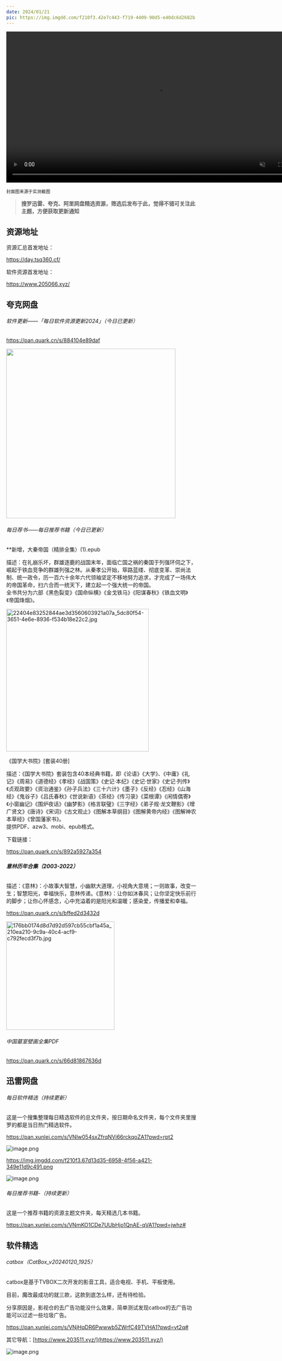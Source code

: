 ```yaml
---
date: 2024/01/21
pic: https://img.imgdd.com/f210f3.42e7c443-f719-4409-90d5-e40dc6d2682b.png
---
```


<video width="800px" preload muted autoplay loop><source src="https://cdn.fliggy.com/upic/BDf4l0.mp4" type="video/mp4" poster="https://i.postimg.cc/j26cp27Y/image.png"></video>

<small>封面图来源于实测截图</small>

> **搜罗迅雷、夸克、阿里网盘精选资源，筛选后发布于此，觉得不错可关注此主题，方便获取更新通知**

## 资源地址

资源汇总首发地址：

 https://day.tsq360.cf/

软件资源首发地址：

https://www.205066.xyz/

## 夸克网盘

###### 软件更新——「每日软件资源更新2024」（今日已更新）

https://pan.quark.cn/s/884104e89daf

<img title="" src="https://img.imgdd.com/f210f3.42e7c443-f719-4409-90d5-e40dc6d2682b.png" alt="" width="449">

###### 每日荐书——每日推荐书籍（今日已更新）

**新增，大秦帝国（精排全集）(1).epub  

描述：在礼崩乐坏，群雄逐鹿的战国末年，面临亡国之祸的秦国于列强环伺之下，崛起于铁血竞争的群雄列强之林。从秦孝公开始，筚路蓝缕、彻底变革、崇尚法制、统一政令，历一百六十余年六代领袖坚定不移地努力追求，才完成了一场伟大的帝国革命，扫六合而一统天下，建立起一个强大统一的帝国。  
全书共分为六部《黑色裂变》《国命纵横》《金戈铁马》《阳谋春秋》《铁血文明》《帝国烽烟》。

<img src="https://img.imgdd.com/f210f3.794e1339-d558-43a7-9911-2bc63ec59aa4.jpg" title="" alt="22404e83252844ae3d3560603921a07a_5dc80f54-3651-4e6e-8936-f534b18e22c2.jpg" width="378">

《国学大书院》[套装40册]  

描述：《国学大书院》套装包含40本经典书籍，即《论语》《大学》、《中庸》《礼记》《周易》《道德经》《孝经》《战国策》《史记·本纪》《史记·世家》《史记·列传》《贞观政要》《资治通鉴》《孙子兵法》《三十六计》《墨子》《反经》《忍经》《山海经》《鬼谷子》《吕氏春秋》《世说新语》《茶经》《传习录》《菜根谭》《闲情偶寄》《小窗幽记》《围炉夜话》《幽梦影》《格言联璧》《三字经》《弟子规·龙文鞭影》《增广贤文》《唐诗》《宋词》《古文观止》《图解本草纲目》《图解黄帝内经》《图解神农本草经》《曾国藩家书》。  
提供PDF、azw3、mobi、epub格式。

下载链接：

https://pan.quark.cn/s/892a5927a354

###### **意林历年合集（2003-2022）**

描述：《意林》：小故事大智慧，小幽默大道理，小视角大意境；一则故事，改变一生；智慧阳光，幸福快乐，意林传递。《意林》：让你如沐春风；让你坚定快乐前行的脚步；让你心怀感念，心中充溢着的是阳光和温暖；感染爱，传播爱和幸福。

https://pan.quark.cn/s/bffed2d3432d

<img src="https://img.imgdd.com/f210f3.6519aee9-0bea-4fbe-be39-058db0db1844.jpg" title="" alt="176bb0174d8d7d92d597cb55cbf1a45a_210ea210-9c9a-40c4-acf9-c792fecd3f7b.jpg" width="287">

###### 中国墓室壁画全集PDF

https://pan.quark.cn/s/66d81867636d

## 迅雷网盘

###### 每日软件精选（持续更新）

这是一个搜集整理每日精选软件的总文件夹，按日期命名文件夹，每个文件夹里搜罗的都是当日热门精选软件。

https://pan.xunlei.com/s/VNlw054sxZfrqNVi66rckqoZA1?pwd=rpt2



![image.png](https://img.imgdd.com/f210f3.67d13d35-6958-4f56-a421-349e11d9c491.png)

https://img.imgdd.com/f210f3.67d13d35-6958-4f56-a421-349e11d9c491.png

![image.png](https://img.imgdd.com/f210f3.db7d38c9-64bd-4afb-abac-efb3acda9dc1.png)

###### 每日推荐书籍-（持续更新）

这是一个推荐书籍的资源主题文件夹，每天精选几本书籍。

https://pan.xunlei.com/s/VNmKO1CDe7UUbHjo1QnAE-qVA1?pwd=jwhz# 

## 软件精选

###### catbox（CatBox_v20240120_1925）

catbox是基于TVBOX二次开发的影音工具，适合电视、手机、平板使用。

目前，魔改最成功的就三款，这款到底怎么样，还有待检验。

分享原因是，影视仓的去广告功能没什么效果，简单测试发现catbox的去广告功能可以过滤一些垃圾广告。

https://pan.xunlei.com/s/VNjHqDR6Pwwwb5ZWrfC49TVHA1?pwd=vt2q#

其它导航：[https://www.203511.xyz/](https://www.203511.xyz/)

![image.png](https://img.imgdd.com/f210f3.b1fbd0c0-110c-4a3b-88d8-d0266a38c9c0.png)
